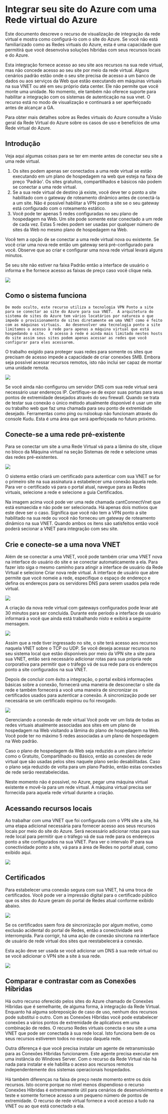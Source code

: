 ﻿<properties title="Integrate your Azure Website with an Azure Virtual Network" pageTitle="Integrar o site do Azure com a VNet do Azure" description="Mostra como conectar um site do Azure a uma rede de virtual do Azure nova ou existente" metaKeywords="" services="web-sites,virtual-network" solutions="web,integration,infrastructure" documentationCenter="" authors="cephalin" videoId="" scriptId="" manager="wpickett" />

<tags ms.service="web-sites" ms.workload="web" ms.tgt_pltfrm="na" ms.devlang="na" ms.topic="article" ms.date="09/24/2014" ms.author="cephalin" />

# Integrar seu site do Azure com uma Rede virtual do Azure #
Este documento descreve o recurso de visualização de integração da rede virtual e mostra como configurá-lo com o site do Azure.  Se você não está familiarizado como as Redes virtuais do Azure, esta é uma capacidade que permitirá que você desenvolva soluções híbridas com seus recursos locais e do Azure.  

Esta integração fornece acesso ao seu site aos recursos na sua rede virtual, mas não concede acesso ao seu site por meio da rede virtual.  Alguns cenários padrão estão onde o seu site precisa de acesso a um banco de dados ou aos serviços da Web que estão executando em máquinas virtuais na sua VNET ou até em seu próprio data center.  Ele não permite que você monte uma unidade.  No momento, ele também não oferece suporte para habilitar a integração com os sistemas de autenticação na sua vnet.  O recurso está no modo de visualização e continuará a ser aperfeiçoado antes de alcançar a GA.

Para obter mais detalhes sobre as Redes virtuais do Azure consulte a Visão geral da Rede Virtual do Azure sobre os casos de uso e benefícios de uma Rede virtual do Azure.

## Introdução ##
Veja aqui algumas coisas para se ter em mente antes de conectar seu site a uma rede virtual.

1.	Os sites podem apenas ser conectados a uma rede virtual se estão executando em um plano de hospedagem na web que esteja na faixa de preço 'Padrão'.  Os sites gratuitos, compartilhados e básicos não podem se conectar a uma rede virtual.
2.	Se a sua rede virtual de destino já existe, você deve ter o ponto a site habilitado com o gateway de roteamento dinâmico antes de conectá-la a um site.  Não é possível habilitar a VPN ponto a site se o seu gateway está configurado com o roteamento estático.
3.	Você pode ter apenas 5 redes configuradas no seu plano de hospedagem na Web.  Um site pode somente estar conectado a um rede de cada vez.  Estas 5 redes podem ser usadas por qualquer número de sites da Web no mesmo plano de hospedagem na Web.  

Você tem a opção de se conectar a uma rede virtual nova ou existente.  Se você criar uma nova rede então um gateway será pré-configurado para você.  Observe que ao criar e configurar uma nova rede virtual levará alguns minutos.  

Se seu site não estiver na faixa Padrão então a interface de usuário o informa e lhe fornece acesso as faixas de preço caso você clique nela.

![](./media/web-sites-integrate-with-vnet/upgrade-to-standard.png) 

## Como o sistema funciona ##
	De modo oculto, este recurso utiliza a tecnologia VPN Ponto a site para se conectar ao site do Azure para sua VNET.  A arquitetura do sistema de sites do Azure tem vários locatários por natureza o que impede o provisionamento de sites diretamente em uma VNET como é feito com as máquinas virtuais.  Ao desenvolver uma tecnologia ponto a site limitamos o acesso à rede para apenas a máquina virtual que está hospedando o site.  O acesso à rede é ainda mais limitado nestes hosts do site assim seus sites podem apenas acessar as redes que você configurar para eles acessarem.  

O trabalho exigido para proteger suas redes para somente os sites que precisam de acesso impede a capacidade de criar conexões SMB.  Embora seja possível acessar recursos remotos, isto não inclui ser capaz de montar uma unidade remota.

![](./media/web-sites-integrate-with-vnet/how-it-works.png)
 
Se você ainda não configurou um servidor DNS com sua rede virtual será necessário usar endereços IP.  Certifique-se de expor suas portas para seus pontos de extremidade desejados através do seu firewall.  Quando se trata de testar sua conexão o único método atualmente disponível é usar um site ou trabalho web que faz uma chamada para seu ponto de extremidade desejado.  Ferramentas como ping ou nslookup não funcionam através do console Kudu.  Esta é uma área que será aperfeiçoada no futuro próximo.  

## Conecte-se a uma rede pré-existente ##
Para se conectar um site a uma Rede Virtual vá para a lâmina do site, clique no bloco da Máquina virtual na seção Sistemas de rede e selecione umas das redes pré-existentes.

![](./media/web-sites-integrate-with-vnet/connect-to-existing-vnet.png)
 
O sistema então criará um certificado para autenticar com sua VNET se for o primeiro site na sua assinatura a estabelecer uma conexão àquela rede.  Para ver o certificado vá para o portal atual, navegue para as Redes virtuais, selecione a rede e selecione a guia Certificados.  

Na imagem acima você pode ver uma rede chamada cantConnectVnet que está esmaecida e não pode ser selecionada.  Há apenas dois motivos que este deve ser o caso.  Significa que você não tem a VPN ponto a site habilitado na sua rede ou você não forneceu um gateway de roteamento dinâmico na sua VNET.  Quando ambos os itens são satisfeitos então você poderá secionar a VNET para integração com seu site.

## Crie e conecte-se a uma nova VNET ##
Além de se conectar a uma VNET, você pode também criar uma VNET nova na interface do usuário do site e se conectar automaticamente a ela.  Para fazer isto siga o mesmo caminho para atingir a interface de usuário da Rede Virtual e selecione Criar nova rede virtual.  A interface de usuário que abre permite que você nomeie a rede, especifique o espaço de endereço e defina os endereços para os servidores DNS para serem usados pela rede virtual.

![](./media/web-sites-integrate-with-vnet/create-new-vnet.png)
 
A criação da nova rede virtual com gateways configurados pode levar até 30 minutos para ser concluída.  Durante este período a interface de usuário informará a você que ainda está trabalhando nisto e exibirá a seguinte mensagem.

![](./media/web-sites-integrate-with-vnet/new-vnet-progress.png)

Assim que a rede tiver ingressado no site, o site terá acesso aos recursos naquela VNET sobre o TCP ou UDP.  Se você deseja acessar recursos no seu sistema local que estão disponíveis por meio da VPN site a site para sua VNET, então será necessário adicionar rotas para sua própria rede corporativa para permitir que o tráfego vá de sua rede para os endereços ponto a site configurados na sua VNET.

Depois de concluir com êxito a integração, o portal exibirá informações básicas sobre a conexão, fornecerá uma maneira de desconectar o site da rede e também fornecerá a você uma maneira de sincronizar os certificados usados para autenticar a conexão.  A sincronização pode ser necessária se um certificado expirou ou foi revogado.  

![](./media/web-sites-integrate-with-vnet/vnet-status-portal.png)

Gerenciando a conexão de rede virtual
Você pode ver um lista de todas as redes virtuais atualmente associadas aos sites em um plano de hospedagem na Web visitando a lâmina do plano de hospedagem na Web.  Você pode ter no máximo 5 redes associadas a um plano de hospedagem na Web padrão.

Caso o plano de hospedagem da Web seja reduzido a um plano inferior como o Gratuito, Compartilhado ou Básico, então as conexões de rede virtual que são usadas pelos sites naquele plano serão desabilitadas.  Caso o plano seja reduzido de volta para um plano Padrão, então estas conexões de rede serão reestabelecidas.

Neste momento não é possível, no Azure, pegar uma máquina virtual existente e movê-la para um rede virtual.  A máquina virtual precisa ser fornecida para aquela rede virtual durante a criação.  

## Acessando recursos locais ##
Ao trabalhar com uma VNET que foi configurada com o VPN site a site, há uma etapa adicional necessária para fornecer acesso aos seus recursos locais por meio do site do Azure.  Será necessário adicionar rotas para sua rede local para permitir que o tráfego vá de sua rede para os endereços ponto a site configurados na sua VNET.  Para ver o intervalo IP para sua conectividade ponto a site, vá para a área de Redes no portal atual, como exibido aqui.

![](./media/web-sites-integrate-with-vnet/vpn-to-onpremise.png)

## Certificados ##
Para estabelecer uma conexão segura com sua VNET, há uma troca de certificados.  Você pode ver a impressão digital para o certificado público que os sites do Azure geram do portal de Redes atual conforme exibido abaixo.  

![](./media/web-sites-integrate-with-vnet/vpn-to-onpremise-certificate.png)

Se os certificados saem fora de sincronização por algum motivo, como exclusão acidental do portal de Redes, então a conectividade será interrompida.  Para corrigir, há uma ação de conexão síncrona na interface de usuário de rede virtual dos sites que reestabelecerá a conexão.

Esta ação deve ser usada se você adicionar um DNS à sua rede virtual ou se você adicionar o VPN site a site à sua rede.  

![](./media/web-sites-integrate-with-vnet/vnet-sync-connection.png)

## Comparar e contrastar com as Conexões Híbridas ##
Há outro recurso oferecido pelos sites do Azure chamado de Conexões Híbridas que é semelhante, de alguma forma, à integração da Rede Virtual.  Enquanto há alguma sobreposição de caso de uso, nenhum dos recursos pode substitui o outro.  Com as Conexões Híbridas você pode estabelecer conexões a vários pontos de extremidade de aplicativos em uma combinação de redes.  O recurso Redes virtuais conecta o seu site a uma VNET que pode ser conectada à sua rede local.  Isto funciona bem de os seus recursos estiverem todos no escopo daquela rede.  

Outra diferença é que você precisa instalar um agente de retransmissão para as Conexões Híbridas funcionarem.  Este agente precisa executar em uma instância do Windows Server.  Com o recurso da Rede Virtual não há nada para instalar e ele habilita o aceso aos recursos remotos independentemente dos sistemas operacionais hospedados.  

Há também diferenças na faixa de preço neste momento entre os dois recursos.  Isto ocorre porque no nível menos dispendioso o recurso Conexões Híbridas é extremamente útil para cenários de desenvolvimento e teste e somente fornece acesso a um pequeno número de pontos de extremidade.  O recurso de rede virtual fornece a você acesso a tudo na VNET ou ao que está conectado a ela.  
